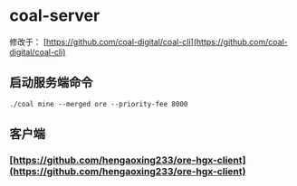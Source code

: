 # coal-server
修改于： [https://github.com/coal-digital/coal-cli](https://github.com/coal-digital/coal-cli)

## 启动服务端命令
```./coal mine --merged ore --priority-fee 8000```


## 客户端
### [https://github.com/hengaoxing233/ore-hgx-client](https://github.com/hengaoxing233/ore-hgx-client)
